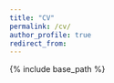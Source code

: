 ```yaml
---
title: "CV"
permalink: /cv/
author_profile: true
redirect_from:
---
```


{% include base_path %}




